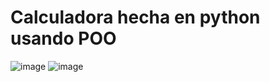 # Calculadora hecha en python usando POO

![image](https://github.com/ezerosello/calculadora-python/assets/115735657/dbd22851-c3ad-40e5-81c7-efd0247fde74)  ![image](https://github.com/ezerosello/calculadora-python/assets/115735657/12608865-fbc8-4c99-9485-32716ccab5db)
